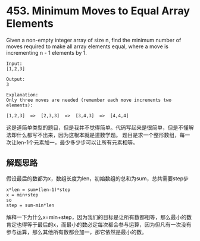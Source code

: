 # 453. Minimum Moves to Equal Array Elements
Given a non-empty integer array of size n, find the minimum number of moves required to make all array elements equal, where a move is incrementing n - 1 elements by 1. 
```
Input:
[1,2,3]

Output:
3

Explanation:
Only three moves are needed (remember each move increments two elements):

[1,2,3]  =>  [2,3,3]  =>  [3,4,3]  =>  [4,4,4]
```
这是道简单类型的题目，但是我并不觉得简单。代码写起来是很简单，但是不懂解法却什么都写不出来，因为这根本就是道数学题。
题目是求一个整形数组，每一次让len-1个元素加一，最少多少步可以让所有元素相等。
## 解题思路
假设最后的数都为x，数组长度为len，初始数组的总和为sum，总共需要step步
```
x*len = sum+(len-1)*step
x = min+step
so
step = sum-min*len
```
解释一下为什么x=min+step，因为我们的目标是让所有数都相等，那么最小的数肯定也得等于最后的x，而最小的数必定每次都会参与运算，因为但凡有一次没有参与运算，那么其他所有数都会加一，那它依然是最小的数。